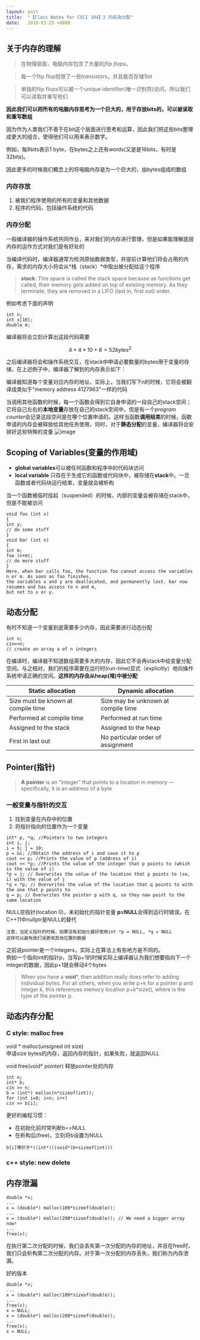 ```yaml
---
layout: post
title:  "【Class Notes for CSCI 104】2 内存及分配"
date:   2019-03-25 +0800
---
```

## 关于内存的理解
>在物理层面，电脑内存包含了大量的*flip flops*。

>每一个flip flop抱恨了一些*transistors*，并且能否存储1bit

>单独的flip flops可以被一个unique identifier(唯一识别符)访问，所以我们可以读取并重写他们

**因此我们可以把所有的电脑内存思考为一个巨大的，用于存放bits的，可以被读取和重写数组**

因为作为人类我们不善于在bit这个层面进行思考和运算，因此我们把这些bits整理成更大的组合，使得他们可以用来表示数字。

例如，每8bits表示1 byte，在bytes之上还有words(又是是16bits，有时是32bits)。

因此更多的时候我们概念上的将电脑内存是为一个巨大的，由bytes组成的数组

### 内存存放
1. 被我们程序使用的所有的变量和其他数据
2. 程序的代码，包括操作系统的代码

### 内存分配
一般编译器的操作系统共同作业，来对我们的内存进行管理，但是如果能理解底层内存的运作方式对我们是有好处的

当编译代码时，编译器通常为检测原始数据类型，并提前计算他们将会占用的内存，需求的内存大小将会从*栈（stack）*中取出被分配给这个程序
> **stack**: This space is called the stack space because as functions get called, their memory gets added on top of existing memory. As they terminate, they are removed in a LIFO (last in, first out) order.

例如考虑下面的声明

```
int n;
int x[10];
double m;
```
编译器将会立刻计算出这段代码需要
```math
4+4*10+8=52bytes^2
```
之后编译器将会和操作系统交互，在stack中申请必要数量的bytes用于变量的存储，在上述例子中，编译器了解到的内存表示如下：

编译器知道每个变量对应内存的地址，实际上，当我们写下n的时候，它将会被翻译成类似于"memory address 4127963"一样的代码  

当调用其他函数的时候，每一个函数会得到它自身申请的一段自己的stack空间；它将自己左右的**本地变量**存放在自己的stack空间中，但是有一个*program counter*会记录这段空间是在哪个位置申请的。这样当函数**调用结束**的时候，函数申请的内存会被释放给其他任务使用，同时，对于**静态分配**的变量，编译器将会安排好这些特殊的变量
![image](/img/data_structure/0001.jpg)

## Scoping of Variables(变量的作用域)
- **global variables**可以被任何函数和程序中的代码块访问
- **local variable** 只存在于生成它的函数或代码块中，被存储在**stack**中。一旦函数或者代码块运行结束，变量就会被析构

当一个函数被临时挂起（suspended）的时候，内部的变量会被存储在stack中，但是不能被访问
```
void foo (int x)
{
int y;
// do some stuff
}
void bar (int n)
{
int m;
foo (n+m);
// do more stuff
}
Here, when bar calls foo, the function foo cannot access the variables n or m. As soon as foo finishes,
the variables x and y are deallocated, and permanently lost. bar now resumes and has access to n and m,
but not to x or y.
```

## 动态分配
有时不知道一个变量到底需要多少内存，因此需要进行动态分配
```
int n;
cin>>n;
// create an array a of n integers
```
在编译时，编译器不知道数组需要多大的内存，因此它不会再stack中给变量分配空间。与之相对，我们的程序需要在运行时(run-time)显式（explicitly）地向操作系统申请正确的空间。**这样的内存会从heap(堆)中被分配**

Static allocation| Dynamic allocation
---|---
Size must be known at compile time| Size may be unknown at compile time
Performed at compile time| Performed at run time
Assigned to the stack |Assigned to the heap
First in last out |No particular order of assignment

## Pointer(指针)
> **A pointer** is an “integer” that points to a location in memory — specifically, it is an address of a byte

### 一般变量与指针的交互
1. 找到变量在内存中的位置
2. 将指针指向的位置作为一个变量
```
int* p, *q; //Pointers to two integers
int i, j;
i = 5; j = 10;
p = &i; //Obtain the address of i and save it to p
cout << p; //Prints the value of p (address of i)
cout << *p; //Prints the value of the integer that p points to (which is the value of i)
*p = j; // Overwrites the value of the location that p points to (so, i) with the value of j
*q = *p; // Overwrites the value of the location that q points to with the one that p points to
q = p; // Overwrites the pointer p with q, so they now point to the same location
```
NULL空指针(location 0)，未初始化的指针变量
**p=NULL**会得到运行时错误。在C++11中nullptr是NULL的替代
```
注意，当定义指针的时候，如果没有初始化最好使用int *p = NULL, *q = NULL
这样可以避免我们误更改其他位置的数据
```
之前说pointer是一个integers，实际上在算法上有些地方是不同的。  
例如一个指向int的指针p，当写p+1的时候实际上编译器认为我们想要指向下一个integer的数据，因此p+1就会移动4个bytes
> When you have a **void***, then addition really does refer to adding individual bytes. For all others, when you write p+k for a pointer p and integer k, this references memory location p+k*size(<type>), where <type> is the type of the pointer p.

## 动态内存分配
### C style: malloc free  
void * malloc(unsigned int size)  
申请size bytes的内存，返回内存的指针，如果失败，就返回NULL

void free(void* pointer)
释放pointer处的内存

```
int n;
int* b;
cin >> n;
b = (int*) malloc(n*sizeof(int));
for (int i=0; i<n; i++)
cin >> b[i];
```
更好的编程习惯：
- 在初始化前时常判断b==NULL
- 在析构后(free)，立刻将b设置为NULL

```
b[i]等价于*((int*)((void*)b+sizeof(int)))
```

### c++ style: new delete
## 内存泄漏
```
double *x;
...
x = (double*) malloc(100*sizeof(double));
...
x = (double*) malloc(200*sizeof(double)); // We need a bigger array now!
...
free(x);
```
在执行第二次分配的时候，我们会丢失第一次分配的内存的地址，并且在free时，我们只会析构第二次分配的内存。对于第一次分配的内存丢失，我们称为内存泄漏。

好的版本
```
double *x;
...
x = (double*) malloc(100*sizeof(double));
...
free(x);
x = NULL;
x = (double*) malloc(200*sizeof(double));
...
free(x);
x = NULL;
```

